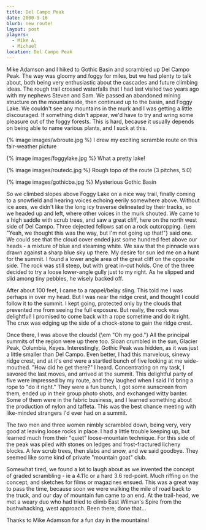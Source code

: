 ```yaml
---
title: Del Campo Peak
date: 2000-9-16
blurb: new route!
layout: post
players:
  - Mike A.
  - Michael
location: Del Campo Peak
---
```


Mike Adamson and I hiked to Gothic Basin and scrambled up Del Campo Peak. The
way was gloomy and foggy for miles, but we had plenty to talk about, both being
very enthusiastic about the cascades and future climbing ideas.  The rough trail
crossed waterfalls that I had last visited two years ago with my nephews Steven
and Sam. We passed an abandoned mining structure on the mountainside, then
continued up to the basin, and Foggy Lake. We couldn't see any mountains in the
murk and I was getting a little discouraged. If something didn't appear, we'd
have to try and wring some pleasure out of the foggy forests. This is hard,
because it usually depends on being able to name various plants, and I suck at
this.

{% image images/wbroute.jpg %}
I drew my exciting scramble route on this fair-weather picture

{% image images/foggylake.jpg %}
What a pretty lake!

{% image images/routedc.jpg %}
Rough topo of the route (3 pitches, 5.0)

{% image images/gothicba.jpg %}
Mysterious Gothic Basin

So we climbed slopes above Foggy Lake on a nice way trail, finally
coming to a snowfield and hearing voices echoing eerily somewhere
above. Without ice axes, we didn't like the long icy traverse
delineated by their tracks, so we headed up and left, where other
voices in the murk shouted. We came to a high saddle with scrub
trees, and saw a great cliff, here on the north west side of Del
Campo. Three dejected fellows sat on a rock outcropping.
{\em "Yeah, we thought this was the way, but I'm not going up that!"}
said one. We could see that the cloud cover ended just
some hundred feet above our heads - a mixture of blue and
steaming white. We saw that the pinnacle was drawn against a
sharp blue sky up there. My desire for sun led me on a hunt for
the summit. I found
a lower angle area of the great cliff on the opposite side.
The rock was still steep, but with great in-cut holds. One of
the three decided to try a loose lower-angle gully just to my
right. As he slipped and slid among tiny pebbles, he wisely
backed off. 


After about 100 feet, I came to a rappel/belay sling. This told
me I was perhaps in over my head. But I was near the ridge crest,
and thought I could follow it to the summit. I kept going,
protected only by the clouds that prevented me from seeing the
full exposure. But really, the rock was delightful! I promised
to come back with a rope sometime and do it right. The crux
was edging up the side of a chock-stone to gain the ridge crest.


Once there, I was above the clouds! {\em "Oh my god."} All the principal
summits of the region were up there too. Sloan crumbled in the sun,
Glacier Peak, Columbia, Keyes. Interestingly, Gothic Peak was hidden, 
as it was just a little smaller than Del Campo. Even better, I had this
marvelous, sinewy ridge crest, and at it's end were a startled
bunch of five looking at me wide-mouthed. "How did he get there?"
I heard. Concentrating on my task, I savored the last moves, and
arrived at the summit. This delightful party of five were impressed
by my route, and they laughed when I said I'd bring a rope to
"do it right." They were a fun bunch, I got some sunscreen from them,
ended up in their group photo shots, and exchanged witty banter.
Some of them were in the fabric business, and I learned something
about the production of nylon and taffeta. This was the best chance 
meeting with like-minded strangers I'd ever had on a summit.


The two men and three women nimbly scrambled down, being very, very
good at leaving loose rocks in place. I had a little trouble keeping
up, but learned much from their "quiet" loose-mountain technique. 
For this side of the peak was piled with stones on ledges and
frost-fractured licheny blocks. A few scrub trees, then slabs and
snow, and we said goodbye. They seemed like some kind of private 
"mountain goat" club.


Somewhat tired, we found a lot to laugh about as we invented the concept of
graded scrambling - ie a 4.11c or a hard 3.6 red-point.  Much riffing on the
concept, and sketches for films or magazines ensued. This was a great way to
pass the time, because soon we were walking the mile of road back to the truck,
and our day of mountain fun came to an end. At the trail-head, we met a weary
duo who had tried to climb East Wilman's Spire from the bushwhacking, west
approach.  Been there, done that...


Thanks to Mike Adamson for a fun day in the mountains!

